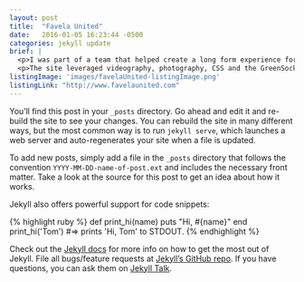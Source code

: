 ```yaml
---
layout: post
title:  "Favela United"
date:   2016-01-05 16:23:44 -0500
categories: jekyll update
brief: |
  <p>I was part of a team that helped create a long form experience for TSN called Favela United. This story documents the story of how a soccer charity is trying to rescue young women from a life of crime in the dangerous favelas.</p>
  <p>The site leveraged videography, photography, CSS and the GreenSock Javascript library to create fluid and unique animations and transitions to help tell this incredible story.</p>
listingImage: 'images/favelaUnited-listingImage.png'
listingLink: "http://www.favelaunited.com"
---
```

You’ll find this post in your `_posts` directory. Go ahead and edit it and re-build the site to see your changes. You can rebuild the site in many different ways, but the most common way is to run `jekyll serve`, which launches a web server and auto-regenerates your site when a file is updated.

To add new posts, simply add a file in the `_posts` directory that follows the convention `YYYY-MM-DD-name-of-post.ext` and includes the necessary front matter. Take a look at the source for this post to get an idea about how it works.

Jekyll also offers powerful support for code snippets:

{% highlight ruby %}
def print_hi(name)
  puts "Hi, #{name}"
end
print_hi('Tom')
#=> prints 'Hi, Tom' to STDOUT.
{% endhighlight %}

Check out the [Jekyll docs][jekyll-docs] for more info on how to get the most out of Jekyll. File all bugs/feature requests at [Jekyll’s GitHub repo][jekyll-gh]. If you have questions, you can ask them on [Jekyll Talk][jekyll-talk].

[jekyll-docs]: http://jekyllrb.com/docs/home
[jekyll-gh]:   https://github.com/jekyll/jekyll
[jekyll-talk]: https://talk.jekyllrb.com/
